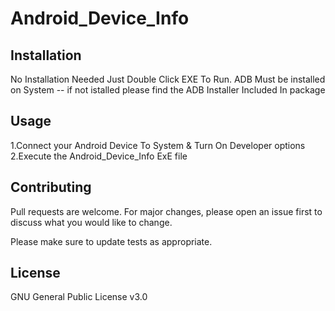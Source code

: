 #  Android_Device_Info



## Installation

No Installation Needed Just Double Click EXE To Run.
ADB Must be installed on System -- if not istalled please find the ADB  Installer Included In package 



## Usage

1.Connect your Android Device To System & Turn On Developer options 
2.Execute the  Android_Device_Info ExE file 


## Contributing
Pull requests are welcome. For major changes, please open an issue first to discuss what you would like to change.

Please make sure to update tests as appropriate.

## License
GNU General Public License v3.0
